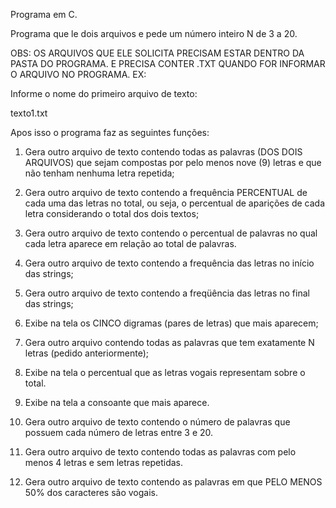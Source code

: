 Programa em C.

Programa que le dois arquivos e pede um número inteiro N de 3 a 20.

OBS: OS ARQUIVOS QUE ELE SOLICITA PRECISAM ESTAR DENTRO DA PASTA DO PROGRAMA.
E PRECISA CONTER .TXT QUANDO FOR INFORMAR O ARQUIVO NO PROGRAMA. EX:

Informe o nome do primeiro arquivo de texto:

texto1.txt

Apos isso o programa faz as seguintes funções:

1) Gera outro arquivo de texto contendo todas as palavras (DOS DOIS ARQUIVOS) que sejam 
compostas por pelo menos nove (9) letras e que não tenham nenhuma letra repetida;

2) Gera outro arquivo de texto contendo a frequência PERCENTUAL de cada uma das letras no 
total, ou seja, o percentual de aparições de cada letra considerando o total dos dois textos;

3) Gera outro arquivo de texto contendo o percentual de palavras no qual cada letra aparece 
em relação ao total de palavras.

4) Gera outro arquivo de texto contendo a frequência das letras no início das strings;

5) Gera outro arquivo de texto contendo a freqüência das letras no final das strings;

6) Exibe na tela os CINCO digramas (pares de letras) que mais aparecem;

7) Gera outro arquivo contendo todas as palavras que tem exatamente N letras (pedido anteriormente);

8) Exibe na tela o percentual que as letras vogais representam sobre o total.

9) Exibe na tela a consoante que mais aparece.

10) Gera outro arquivo de texto contendo o número de palavras que possuem cada número 
de letras entre 3 e 20.

11) Gera outro arquivo de texto contendo todas as palavras com pelo menos 4 letras e sem 
letras repetidas.

12) Gera outro arquivo de texto contendo as palavras em que PELO MENOS 50% dos caracteres são 
vogais.
